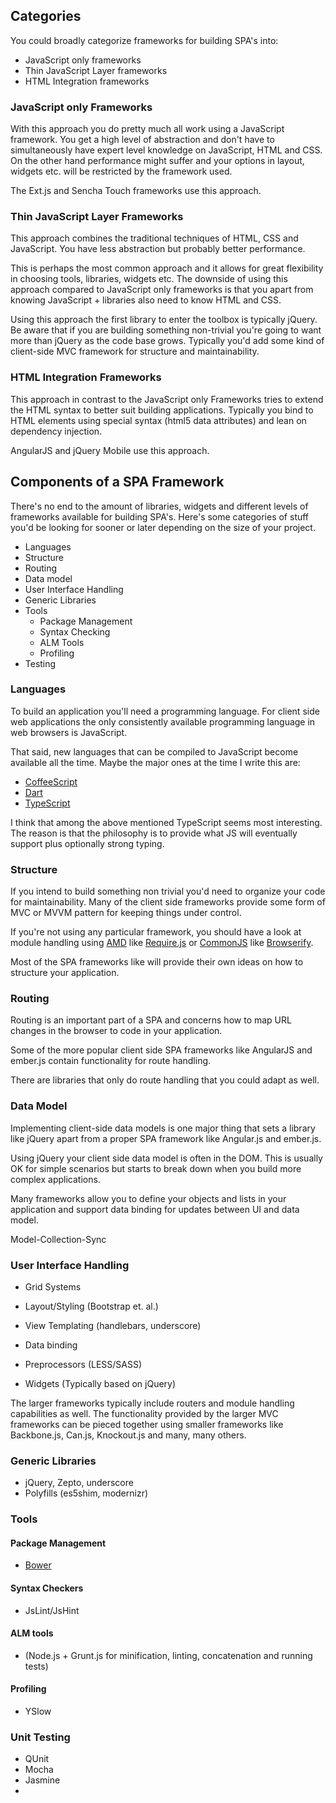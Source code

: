 ## Categories

You could broadly categorize frameworks for building SPA's into:

- JavaScript only frameworks
- Thin JavaScript Layer frameworks
- HTML Integration frameworks

### JavaScript only Frameworks

With this approach you do pretty much all work using a JavaScript framework. You get a high level
of abstraction and don't have to simultaneously have expert level knowledge on JavaScript, HTML
and CSS. On the other hand performance might suffer and your options in layout, widgets etc.
will be restricted by the framework used.

The Ext.js and Sencha Touch frameworks use this approach.

### Thin JavaScript Layer Frameworks

This approach combines the traditional techniques of HTML, CSS and JavaScript. You have less
abstraction but probably better performance.

This is perhaps the most common approach and it allows for great flexibility in choosing tools,
libraries, widgets etc. The downside of using this approach compared to JavaScript only frameworks
is that you apart from knowing JavaScript + libraries also need to know HTML and CSS.

Using this approach the first library to enter the toolbox is typically jQuery. Be aware that if
you are building something non-trivial you're going to want more than jQuery as the code base grows.
Typically you'd add some kind of client-side MVC framework for structure and maintainability.

### HTML Integration Frameworks

This approach in contrast to the JavaScript only Frameworks tries to extend the HTML syntax to better
suit building applications. Typically you bind to HTML elements using special syntax (html5 data
attributes) and lean on dependency injection.

AngularJS and jQuery Mobile use this approach.

## Components of a SPA Framework

There's no end to the amount of libraries, widgets and different levels of frameworks available
for building SPA's. Here's some categories of stuff you'd be looking for sooner or later depending
on the size of your project.

- Languages
- Structure
- Routing
- Data model
- User Interface Handling
- Generic Libraries
- Tools
  - Package Management
  - Syntax Checking
  - ALM Tools
  - Profiling
- Testing

### Languages

To build an application you'll need a programming language. For client side web applications the only consistently available programming language in web browsers is JavaScript.

That said, new languages that can be compiled to JavaScript become available all the time. Maybe the major ones at the time I write this are:

- [CoffeeScript](http://coffeescript.org/)
- [Dart](http://www.dartlang.org/)
- [TypeScript](http://www.typescriptlang.org/)

I think that among the above mentioned TypeScript seems most interesting. The reason is that the philosophy is to provide what JS will eventually support plus optionally strong typing.

### Structure

If you intend to build something non trivial you'd need to organize your code for maintainability.
Many of the client side frameworks provide some form of MVC or MVVM pattern for keeping things
under control.

If you're not using any particular framework, you should have a look at module handling using
[AMD](http://en.wikipedia.org/wiki/Asynchronous_module_definition) like [Require.js](http://requirejs.org/)
or [CommonJS](http://en.wikipedia.org/wiki/CommonJS) like [Browserify](http://browserify.org/).

Most of the SPA frameworks like will provide their own ideas on how to structure your application.

### Routing

Routing is an important part of a SPA and concerns how to map URL changes in the browser to code in your
application.

Some of the more popular client side SPA frameworks like AngularJS and ember.js contain functionality for
route handling.

There are libraries that only do route handling that you could adapt as well.

### Data Model

Implementing client-side data models is one major thing that sets a library like jQuery apart from a
proper SPA framework like Angular.js and ember.js.

Using jQuery your client side data model is often in the DOM. This is usually OK for simple scenarios but
starts to break down when you build more complex applications.

Many frameworks allow you to define your objects and lists in your application and support data binding
for updates between UI and data model.

Model-Collection-Sync

### User Interface Handling

- Grid Systems
- Layout/Styling (Bootstrap et. al.)
- View Templating (handlebars, underscore)
- Data binding
- Preprocessors (LESS/SASS)

- Widgets (Typically based on jQuery)

The larger frameworks typically include routers and module handling capabilities as well. The functionality provided by the larger MVC frameworks can be pieced together using smaller frameworks like Backbone.js, Can.js, Knockout.js and many, many others.

### Generic Libraries

- jQuery, Zepto, underscore
- Polyfills (es5shim, modernizr)

### Tools

#### Package Management

- [Bower](https://github.com/bower/bower)

#### Syntax Checkers

- JsLint/JsHint

#### ALM tools

- (Node.js + Grunt.js for minification, linting, concatenation and running tests)

#### Profiling

- YSlow

### Unit Testing

- QUnit
- Mocha
- Jasmine
- 
